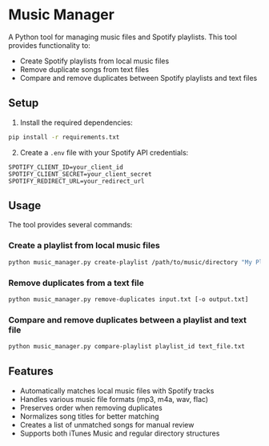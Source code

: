 # Music Manager

A Python tool for managing music files and Spotify playlists. This tool provides functionality to:
- Create Spotify playlists from local music files
- Remove duplicate songs from text files
- Compare and remove duplicates between Spotify playlists and text files

## Setup

1. Install the required dependencies:
```bash
pip install -r requirements.txt
```

2. Create a `.env` file with your Spotify API credentials:
```
SPOTIFY_CLIENT_ID=your_client_id
SPOTIFY_CLIENT_SECRET=your_client_secret
SPOTIFY_REDIRECT_URL=your_redirect_url
```

## Usage

The tool provides several commands:

### Create a playlist from local music files
```bash
python music_manager.py create-playlist /path/to/music/directory "My Playlist Name"
```

### Remove duplicates from a text file
```bash
python music_manager.py remove-duplicates input.txt [-o output.txt]
```

### Compare and remove duplicates between a playlist and text file
```bash
python music_manager.py compare-playlist playlist_id text_file.txt
```

## Features

- Automatically matches local music files with Spotify tracks
- Handles various music file formats (mp3, m4a, wav, flac)
- Preserves order when removing duplicates
- Normalizes song titles for better matching
- Creates a list of unmatched songs for manual review
- Supports both iTunes Music and regular directory structures
